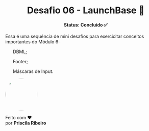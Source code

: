 <h1 align="center"> Desafio 06 - LaunchBase 🚀</h1>

<h4 align="center"> 
   Status: <b> Concluido ✅</b>
</h4>

Essa é uma sequência de mini desafios para exercicitar conceitos importantes do Módulo 6:

<ul> DBML; </ul>
<ul>Footer; </ul>
<ul>Máscaras de Input. </ul>

 <img style="border-radius: 50%;" src="https://avatars2.githubusercontent.com/u/58517014?s=460&u=f92dd89c212d6fab1a67a1ca201511a1e2ba18e9&v=4" width="100px;" alt=""/>
 <br />
 


Feito com ❤️  <br> por <b>Priscila Ribeiro</b>
